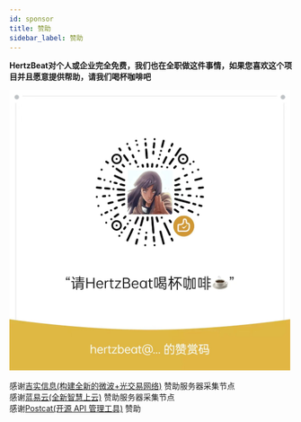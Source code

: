 ```yaml
---
id: sponsor  
title: 赞助    
sidebar_label: 赞助     
---
```



**HertzBeat对个人或企业完全免费，我们也在全职做这件事情，如果您喜欢这个项目并且愿意提供帮助，请我们喝杯咖啡吧**

<img alt="planet" src="/img/docs/pay.png" width="500"/>


感谢[吉实信息(构建全新的微波+光交易网络)](https://www.flarespeed.com) 赞助服务器采集节点      
感谢[蓝易云(全新智慧上云)](https://www.tsyvps.com/aff/BZBEGYLX) 赞助服务器采集节点      
感谢[Postcat(开源 API 管理工具)](https://postcat.com/?utm_source=sponsor&utm_campaign=s-hertzbeat) 赞助


